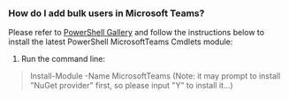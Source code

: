 ### How do I add bulk users in Microsoft Teams?
Please refer to [PowerShell Gallery](https://www.powershellgallery.com/packages/MicrosoftTeams/) and follow the instructions below to install the latest PowerShell MicrosoftTeams Cmdlets module:
  1. Run the command line:
  > Install-Module -Name MicrosoftTeams
(Note: it may prompt to install "NuGet provider" first, so please input "Y" to install it...)
